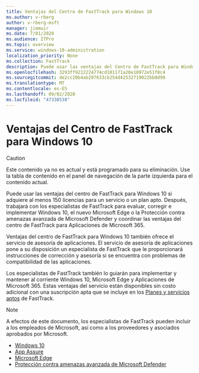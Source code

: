 ```yaml
---
title: Ventajas del Centro de FastTrack para Windows 10
ms.author: v-rberg
author: v-rberg-msft
manager: jimmuir
ms.date: 7/01/2020
ms.audience: ITPro
ms.topic: overview
ms.service: windows-10-administration
localization_priority: None
ms.collection: FastTrack
description: Puede usar las ventajas del Centro de FastTrack para Windows 10 si adquiere *al menos* 150 licencias para un plan o un servicio elegible.
ms.openlocfilehash: 3293ff9212224774cd101171a20e18972e51f8c4
ms.sourcegitcommit: de2cc20b4ab297633cb254d42532719022bb8d99
ms.translationtype: MT
ms.contentlocale: es-ES
ms.lasthandoff: 09/02/2020
ms.locfileid: "47338538"
---
```

# <a name="fasttrack-center-benefit-for-windows-10"></a>Ventajas del Centro de FastTrack para Windows 10

> [!CAUTION]
> Este contenido ya no es actual y está programado para su eliminación. Use la tabla de contenido en el panel de navegación de la parte izquierda para el contenido actual.

Puede usar las ventajas del centro de FastTrack para Windows 10 si adquiere al menos 150 licencias para un servicio o un plan apto. Después, trabajará con los especialistas de FastTrack para evaluar, corregir e implementar Windows 10, el nuevo Microsoft Edge o la Protección contra amenazas avanzada de Microsoft Defender y coordinar las ventajas del centro de FastTrack para Aplicaciones de Microsoft 365. 

Ventajas del centro de FastTrack para Windows 10 también ofrece el servicio de asesoría de aplicaciones. El servicio de asesoría de aplicaciones pone a su disposición un especialista de FastTrack que le proporcionará instrucciones de corrección y asesoría si se encuentra con problemas de compatibilidad de las aplicaciones. 

Los especialistas de FastTrack también lo guiarán para implementar y mantener al corriente Windows 10, Microsoft Edge y Aplicaciones de Microsoft 365. Estas ventajas del servicio están disponibles sin costo adicional con una suscripción apta que se incluye en los [Planes y servicios aptos](M365-eligible-services-and-plans.md) de FastTrack.
  
> [!NOTE]
> A efectos de este documento, los especialistas de FastTrack pueden incluir a los empleados de Microsoft, así como a los proveedores y asociados aprobados por Microsoft. 
    
- [Windows 10](Win-10-windows-10.md)
- [App Assure](Win-10-app-assure.md)
- [Microsoft Edge](Win-10-microsoft-edge.md)
- [Protección contra amenazas avanzada de Microsoft Defender](Win-10-microsoft-defender-atp.md)

